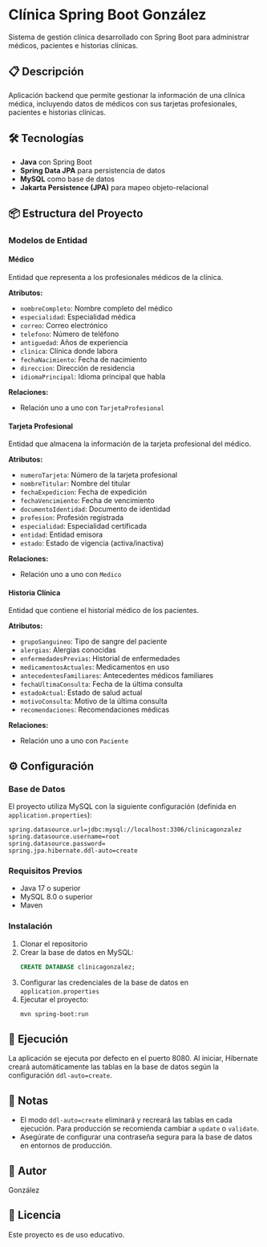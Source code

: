 # Clínica Spring Boot González

Sistema de gestión clínica desarrollado con Spring Boot para administrar médicos, pacientes e historias clínicas.

## 📋 Descripción

Aplicación backend que permite gestionar la información de una clínica médica, incluyendo datos de médicos con sus tarjetas profesionales, pacientes e historias clínicas.

## 🛠️ Tecnologías

- **Java** con Spring Boot
- **Spring Data JPA** para persistencia de datos
- **MySQL** como base de datos
- **Jakarta Persistence (JPA)** para mapeo objeto-relacional

## 📦 Estructura del Proyecto

### Modelos de Entidad

#### Médico
Entidad que representa a los profesionales médicos de la clínica.

**Atributos:**
- `nombreCompleto`: Nombre completo del médico
- `especialidad`: Especialidad médica
- `correo`: Correo electrónico
- `telefono`: Número de teléfono
- `antiguedad`: Años de experiencia
- `clinica`: Clínica donde labora
- `fechaNacimiento`: Fecha de nacimiento
- `direccion`: Dirección de residencia
- `idiomaPrincipal`: Idioma principal que habla

**Relaciones:**
- Relación uno a uno con `TarjetaProfesional`

#### Tarjeta Profesional
Entidad que almacena la información de la tarjeta profesional del médico.

**Atributos:**
- `numeroTarjeta`: Número de la tarjeta profesional
- `nombreTitular`: Nombre del titular
- `fechaExpedicion`: Fecha de expedición
- `fechaVencimiento`: Fecha de vencimiento
- `documentoIdentidad`: Documento de identidad
- `profesion`: Profesión registrada
- `especialidad`: Especialidad certificada
- `entidad`: Entidad emisora
- `estado`: Estado de vigencia (activa/inactiva)

**Relaciones:**
- Relación uno a uno con `Medico`

#### Historia Clínica
Entidad que contiene el historial médico de los pacientes.

**Atributos:**
- `grupoSanguineo`: Tipo de sangre del paciente
- `alergias`: Alergias conocidas
- `enfermedadesPrevias`: Historial de enfermedades
- `medicamentosActuales`: Medicamentos en uso
- `antecedentesFamiliares`: Antecedentes médicos familiares
- `fechaUltimaConsulta`: Fecha de la última consulta
- `estadoActual`: Estado de salud actual
- `motivoConsulta`: Motivo de la última consulta
- `recomendaciones`: Recomendaciones médicas

**Relaciones:**
- Relación uno a uno con `Paciente`

## ⚙️ Configuración

### Base de Datos

El proyecto utiliza MySQL con la siguiente configuración (definida en `application.properties`):

```properties
spring.datasource.url=jdbc:mysql://localhost:3306/clinicagonzalez
spring.datasource.username=root
spring.datasource.password=
spring.jpa.hibernate.ddl-auto=create
```

### Requisitos Previos

- Java 17 o superior
- MySQL 8.0 o superior
- Maven

### Instalación

1. Clonar el repositorio
2. Crear la base de datos en MySQL:
   ```sql
   CREATE DATABASE clinicagonzalez;
   ```
3. Configurar las credenciales de la base de datos en `application.properties`
4. Ejecutar el proyecto:
   ```bash
   mvn spring-boot:run
   ```

## 🚀 Ejecución

La aplicación se ejecuta por defecto en el puerto 8080. Al iniciar, Hibernate creará automáticamente las tablas en la base de datos según la configuración `ddl-auto=create`.

## 📝 Notas

- El modo `ddl-auto=create` eliminará y recreará las tablas en cada ejecución. Para producción se recomienda cambiar a `update` o `validate`.
- Asegúrate de configurar una contraseña segura para la base de datos en entornos de producción.

## 👤 Autor

González

## 📄 Licencia

Este proyecto es de uso educativo.
